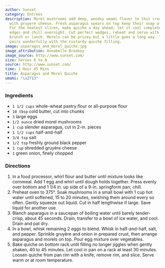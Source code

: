 ```yaml
---
author: Sunset
category: Entrees
description: Morel mushrooms add deep, woodsy umami flavor to this creamy quiche enriched
  with gruyere cheese. Fresh asparagus spears on top keep their snap after baking.
  For the neatest slices, make quiche a day ahead; let it cool completely, then loosen
  edges and chill overnight. Cut perfect wedges, reheat and serve with a salad for
  brunch or lunch. Morels can be pricey but a little goes a long way. Their richness
  pairs wonderfully with the custardy quiche filling.
image: asparagus_and_morel_quiche.jpg
image_attribution: Annabelle Breakey
image_source: http://www.sunset.com/
size: Serves 6 to 8
source: http://www.sunset.com/
time: 1 Hour 45 Mins
title: Asparagus and Morel Quiche
umami: "\u2713"
---
```

### Ingredients

* `1 1/2 cups` whole-wheat pastry flour or all-purpose flour
* `10 tbsp` cold butter, cut into chunks
* `3` large eggs
* `1/2 ounce` dried morel mushrooms
* `1 cup` slender asparagus, cut in 2-in. pieces
* `1 1/2 cups` half-and-half
* `3/4 tsp` salt
* `1/2 tsp` freshly ground black pepper
* `1 cup` shredded gruyère cheese
* `1` green onion, finely chopped

### Directions

1. In a food processor, whirl flour and butter until mixture looks like cornmeal. Add 1 egg and whirl until dough holds together. Press evenly over bottom and 1 1/4 in. up side of a 9-in. springform pan; chill.
2. Preheat oven to 375°. Soak mushrooms in a small bowl with 1 cup hot water until softened, 15 to 20 minutes, swishing them around every so often. Gently squeeze out liquid. Cut in half lengthwise if large. Save liquid for another use.
3. Blanch asparagus in a saucepan of boiling water until barely tender-crisp, about 45 seconds. Drain, transfer to a bowl of ice water, and cool. Drain and pat dry.
4. In a bowl, whisk remaining 2 eggs to blend. Whisk in half-and-half, salt, and pepper. Sprinkle gruyère and onion in prepared crust, then arrange asparagus and morels on top. Pour egg mixture over vegetables.
5. Bake quiche on bottom rack until filling no longer jiggles when gently shaken, 40 to 45 minutes. Let cool in pan on a rack at least 30 minutes. Loosen quiche from pan rim with a knife, remove rim, and slice. Serve warm or at room temperature.